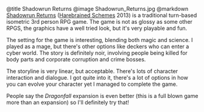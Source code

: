 @title		Shadowrun Returns
@image		Shadowrun_Returns.jpg
@markdown
[Shadowrun Returns](http://harebrained-schemes.com/games/)
([Harebrained Schemes](http://harebrained-schemes.com/) 2013) is a traditional
turn-based isometric 3rd person RPG game. The game is not as glossy as some
other RPGS, the graphics have a well tried look, but it's very playable
and fun.

The setting for the game is interesting, blending both magic and science.
I played as a mage, but there's other options like deckers who can enter
a cyber world.  The story is definitely noir, involving people being
killed for body parts and corporate corruption and crime bosses.

The storyline is very linear, but acceptable. There's lots of character
interaction and dialogue. I got quite into it, there's a lot of
options in how you can evolve your character yet I managed to
complete the game.

People say the *Dragonfall* expansion is even better (this is a
full blown game more than an expansion) so I'll definitely try that!
